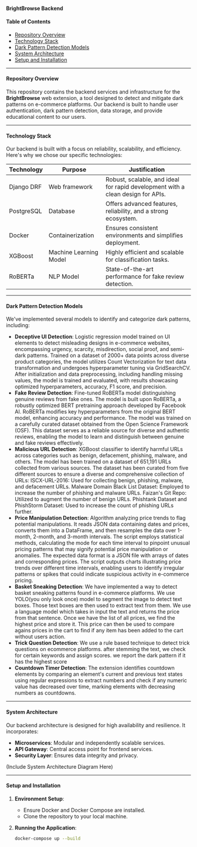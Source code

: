 #### BrightBrowse Backend

#### Table of Contents

- [Repository Overview](#repository-overview)
- [Technology Stack](#technology-stack)
- [Dark Pattern Detection Models](#dark-pattern-detection-models)
- [System Architecture](#system-architecture)
- [Setup and Installation](#setup-and-installation)

---

#### Repository Overview

This repository contains the backend services and infrastructure for the **BrightBrowse** web extension, a tool designed to detect and mitigate dark patterns on e-commerce platforms. Our backend is built to handle user authentication, dark pattern detection, data storage, and provide educational content to our users.

---

#### Technology Stack

Our backend is built with a focus on reliability, scalability, and efficiency. Here's why we chose our specific technologies:

| Technology | Purpose                | Justification                                                                   |
| ---------- | ---------------------- | ------------------------------------------------------------------------------- |
| Django DRF | Web framework          | Robust, scalable, and ideal for rapid development with a clean design for APIs. |
| PostgreSQL | Database               | Offers advanced features, reliability, and a strong ecosystem.                  |
| Docker     | Containerization       | Ensures consistent environments and simplifies deployment.                      |
| XGBoost    | Machine Learning Model | Highly efficient and scalable for classification tasks.                         |
| RoBERTa    | NLP Model              | State-of-the-art performance for fake review detection.                         |

---

#### Dark Pattern Detection Models

We've implemented several models to identify and categorize dark patterns, including:

- **Deceptive UI Detection**: Logistic regression model trained on UI elements to detect misleading designs in e-commerce websites, encompassing urgency, scarcity, misdirection, social proof, and semi-dark patterns. Trained on a dataset of 2000+ data points across diverse product categories, the model utilizes Count Vectorization for text data transformation and undergoes hyperparameter tuning via GridSearchCV. After initialization and data preprocessing, including handling missing values, the model is trained and evaluated, with results showcasing optimized hyperparameters, accuracy, F1 score, and precision.
- **Fake Review Detection**: Fine-tuned RoBERTa model distinguishing genuine reviews from fake ones. The model is built upon RoBERTa, a robustly optimized BERT pretraining approach developed by Facebook AI. RoBERTa modifies key hyperparameters from the original BERT model, enhancing accuracy and performance. The model was trained on a carefully curated dataset obtained from the Open Science Framework (OSF). This dataset serves as a reliable source for diverse and authentic reviews, enabling the model to learn and distinguish between genuine and fake reviews effectively.
- **Malicious URL Detection**: XGBoost classifier to identify harmful URLs across categories such as benign, defacement, phishing, malware, and others. The model has been trained on a dataset of 651,191 URLs collected from various sources. The dataset has been curated from five different sources to ensure a diverse and comprehensive collection of URLs: ISCX-URL-2016: Used for collecting benign, phishing, malware, and defacement URLs. Malware Domain Black List Dataset: Employed to increase the number of phishing and malware URLs. Faizan's Git Repo: Utilized to augment the number of benign URLs. Phishtank Dataset and PhishStorm Dataset: Used to increase the count of phishing URLs further.
- **Price Manipulation Detection**: Algorithm analyzing price trends to flag potential manipulations. It reads JSON data containing dates and prices, converts them into a DataFrame, and then resamples the data over 1-month, 2-month, and 3-month intervals. The script employs statistical methods, calculating the mode for each time interval to pinpoint unusual pricing patterns that may signify potential price manipulation or anomalies. The expected data format is a JSON file with arrays of dates and corresponding prices. The script outputs charts illustrating price trends over different time intervals, enabling users to identify irregular patterns or spikes that could indicate suspicious activity in e-commerce pricing.
- **Basket Sneaking Detection**: We have implemented a way to detect basket sneaking patterns found in e-commerce platforms. We use YOLO(you only look once) model to segment the image to detect text boxes. Those text boxes are then used to extract text from them. We use a language model which takes in input the text and returns the price from that sentence. Once we have the list of all prices, we find the highest price and store it. This price can then be used to compare agains prices in the cart to find if any item has been added to the cart without users action.
- **Trick Question Detection**: We use a rule based technique to detect trick questions on ecommerce platforms. after stemming the text, we check for certain keywords and assign scores. we report the dark pattern if it has the highest score
- **Countdown Timer Detection**: The extension identifies countdown elements by comparing an element's current and previous text states using regular expressions to extract numbers and check if any numeric value has decreased over time, marking elements with decreasing numbers as countdowns.

---

#### System Architecture

Our backend architecture is designed for high availability and resilience. It incorporates:

- **Microservices**: Modular and independently scalable services.
- **API Gateway**: Central access point for frontend services.
- **Security Layer**: Ensures data integrity and privacy.

(Include System Architecture Diagram Here)

---

#### Setup and Installation

1. **Environment Setup**:

   - Ensure Docker and Docker Compose are installed.
   - Clone the repository to your local machine.

2. **Running the Application**:
   ```bash
   docker-compose up --build
   ```
